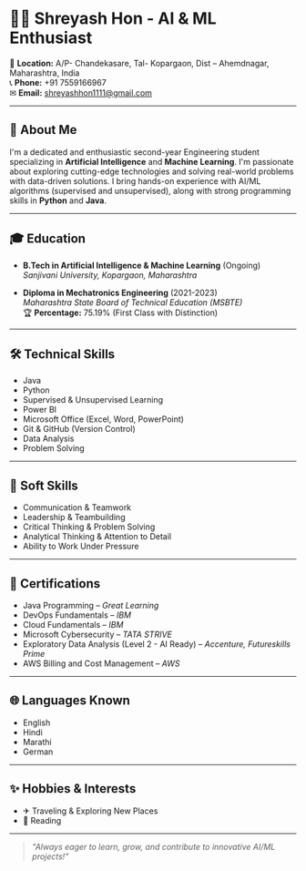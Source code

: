 # 👨‍💻 Shreyash Hon - AI & ML Enthusiast

📍 **Location:** A/P- Chandekasare, Tal- Kopargaon, Dist – Ahemdnagar, Maharashtra, India  
📞 **Phone:** +91 7559166967  
✉ **Email:** [shreyashhon1111@gmail.com](mailto:shreyashhon1111@gmail.com)  

---

## 🎯 About Me

I'm a dedicated and enthusiastic second-year Engineering student specializing in **Artificial Intelligence** and **Machine Learning**. I'm passionate about exploring cutting-edge technologies and solving real-world problems with data-driven solutions. I bring hands-on experience with AI/ML algorithms (supervised and unsupervised), along with strong programming skills in **Python** and **Java**.

---

## 🎓 Education

- **B.Tech in Artificial Intelligence & Machine Learning** (Ongoing)  
  _Sanjivani University, Kopargaon, Maharashtra_

- **Diploma in Mechatronics Engineering** (2021-2023)  
  _Maharashtra State Board of Technical Education (MSBTE)_  
  🏆 **Percentage:** 75.19% (First Class with Distinction)

---

## 🛠 Technical Skills

- Java
- Python
- Supervised & Unsupervised Learning
- Power BI
- Microsoft Office (Excel, Word, PowerPoint)
- Git & GitHub (Version Control)
- Data Analysis
- Problem Solving

---

## 🧠 Soft Skills

- Communication & Teamwork
- Leadership & Teambuilding
- Critical Thinking & Problem Solving
- Analytical Thinking & Attention to Detail
- Ability to Work Under Pressure

---

## 📜 Certifications

- Java Programming – *Great Learning*
- DevOps Fundamentals – *IBM*
- Cloud Fundamentals – *IBM*
- Microsoft Cybersecurity – *TATA STRIVE*
- Exploratory Data Analysis (Level 2 - AI Ready) – *Accenture, Futureskills Prime*
- AWS Billing and Cost Management – *AWS*

---

## 🌐 Languages Known

- English
- Hindi
- Marathi
- German

---

## ✨ Hobbies & Interests

- ✈ Traveling & Exploring New Places  
- 📖 Reading

---

> _"Always eager to learn, grow, and contribute to innovative AI/ML projects!"_
